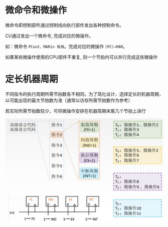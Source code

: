 # 微命令和微操作

微命令即控制部件通过控制线向执行部件发出各种控制命令。

CU通过发出一个微命令, 完成对应的微操作。

如：微命令 `PCout、MARin 有效`。完成对应的微操作 `(PC)→MAR`。

如果某些微操作使用的CPU部件不重复, 则一个节拍内可以并行完成这些微操作

# 定长机器周期

不同指令的执行周期所需节拍数各不相同。为了简化设计，选择定长的机器周期，以可能出现的最大节拍数为准（通常以访存所需节拍数作为参考）

若实际所需节拍数较少，可将微操作安排在机器周期末尾几个节拍上进行

![](img/wcz.png)
